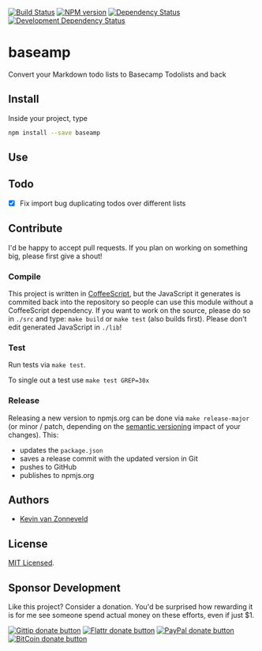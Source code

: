 <!-- badges/ -->
[![Build Status](https://secure.travis-ci.org/kvz/baseamp.png?branch=master)](http://travis-ci.org/kvz/baseamp "Check this project's build status on TravisCI")
[![NPM version](http://badge.fury.io/js/baseamp.png)](https://npmjs.org/package/baseamp "View this project on NPM")
[![Dependency Status](https://david-dm.org/kvz/baseamp.png?theme=shields.io)](https://david-dm.org/kvz/baseamp)
[![Development Dependency Status](https://david-dm.org/kvz/baseamp/dev-status.png?theme=shields.io)](https://david-dm.org/kvz/baseamp#info=devDependencies)
<!-- /badges -->

# baseamp

Convert your Markdown todo lists to Basecamp Todolists and back

## Install

Inside your project, type

```bash
npm install --save baseamp
```

## Use


## Todo

 - [x] Fix import bug duplicating todos over different lists

## Contribute

I'd be happy to accept pull requests. If you plan on working on something big, please first give a shout!

### Compile

This project is written in [CoffeeScript](http://coffeescript.org/), but the JavaScript it generates is commited back into the repository so people can use this module without a CoffeeScript dependency. If you want to work on the source, please do so in `./src` and type: `make build` or `make test` (also builds first). Please don't edit generated JavaScript in `./lib`!

### Test

Run tests via `make test`.

To single out a test use `make test GREP=30x`

### Release

Releasing a new version to npmjs.org can be done via `make release-major` (or minor / patch, depending on the [semantic versioning](http://semver.org/) impact of your changes). This:

 - updates the `package.json`
 - saves a release commit with the updated version in Git
 - pushes to GitHub
 - publishes to npmjs.org

## Authors

* [Kevin van Zonneveld](https://twitter.com/kvz)

## License

[MIT Licensed](LICENSE).

## Sponsor Development

Like this project? Consider a donation.
You'd be surprised how rewarding it is for me see someone spend actual money on these efforts, even if just $1.

<!-- badges/ -->
[![Gittip donate button](http://img.shields.io/gittip/kvz.png)](https://www.gittip.com/kvz/ "Sponsor the development of baseamp via Gittip")
[![Flattr donate button](http://img.shields.io/flattr/donate.png?color=yellow)](https://flattr.com/submit/auto?user_id=kvz&url=https://github.com/kvz/baseamp&title=baseamp&language=&tags=github&category=software "Sponsor the development of baseamp via Flattr")
[![PayPal donate button](http://img.shields.io/paypal/donate.png?color=yellow)](https://www.paypal.com/cgi-bin/webscr?cmd=_donations&business=kevin%40vanzonneveld%2enet&lc=NL&item_name=Open%20source%20donation%20to%20Kevin%20van%20Zonneveld&currency_code=USD&bn=PP-DonationsBF%3abtn_donate_SM%2egif%3aNonHosted "Sponsor the development of baseamp via Paypal")
[![BitCoin donate button](http://img.shields.io/bitcoin/donate.png?color=yellow)](https://coinbase.com/checkouts/19BtCjLCboRgTAXiaEvnvkdoRyjd843Dg2 "Sponsor the development of baseamp via BitCoin")
<!-- /badges -->
